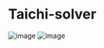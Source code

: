# Taichi-solver
![image]([https://github.com/ZhengYaWei1992/ZWProgressView/blob/master/Untitled3.gif](https://github.com/0Setsuna0/Taichi-solver/blob/main/fluid/flip/out.gif)https://github.com/0Setsuna0/Taichi-solver/blob/main/fluid/flip/out.gif)
![image]([https://github.com/ZhengYaWei1992/ZWProgressView/blob/master/Untitled3.gif](https://github.com/0Setsuna0/Taichi-solver/blob/main/fluid/flip/out.gif)https://github.com/0Setsuna0/Taichi-solver/blob/main/fluid/flip/out.gif)

